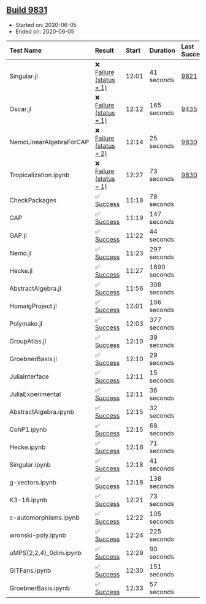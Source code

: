 ## [Build 9831](https://oscarci.mathematik.uni-kl.de/job/oscar/9831/)

* Started on: 2020-06-05
* Ended on: 2020-06-05

| Test Name    | Result | Start | Duration | Last Success | First Failure |
|:-------------|:-------|:------|:---------|:-------------|:--------------|
| Singular.jl | ❌ [Failure (status = 1)](https://oscarci.mathematik.uni-kl.de/job/oscar/9831/artifact/logs/build-9831/Singular.jl.log) | 12:01 | 41 seconds | [9821](https://oscarci.mathematik.uni-kl.de/job/oscar/9821/) | [9822](https://oscarci.mathematik.uni-kl.de/job/oscar/9822/) |
| Oscar.jl | ❌ [Failure (status = 1)](https://oscarci.mathematik.uni-kl.de/job/oscar/9831/artifact/logs/build-9831/Oscar.jl.log) | 12:12 | 165 seconds | [9435](https://oscarci.mathematik.uni-kl.de/job/oscar/9435/) | [9436](https://oscarci.mathematik.uni-kl.de/job/oscar/9436/) |
| NemoLinearAlgebraForCAP | ❌ [Failure (status = 2)](https://oscarci.mathematik.uni-kl.de/job/oscar/9831/artifact/logs/build-9831/NemoLinearAlgebraForCAP.log) | 12:14 | 25 seconds | [9830](https://oscarci.mathematik.uni-kl.de/job/oscar/9830/) | [9831](https://oscarci.mathematik.uni-kl.de/job/oscar/9831/) |
| Tropicalization.ipynb | ❌ [Failure (status = 1)](https://oscarci.mathematik.uni-kl.de/job/oscar/9831/artifact/logs/build-9831/Tropicalization.ipynb.log) | 12:27 | 73 seconds | [9830](https://oscarci.mathematik.uni-kl.de/job/oscar/9830/) | [9831](https://oscarci.mathematik.uni-kl.de/job/oscar/9831/) |
| CheckPackages | ✅ [Success](https://oscarci.mathematik.uni-kl.de/job/oscar/9831/artifact/logs/build-9831/CheckPackages.log) | 11:18 | 78 seconds |  |  |
| GAP | ✅ [Success](https://oscarci.mathematik.uni-kl.de/job/oscar/9831/artifact/logs/build-9831/GAP.log) | 11:19 | 147 seconds |  |  |
| GAP.jl | ✅ [Success](https://oscarci.mathematik.uni-kl.de/job/oscar/9831/artifact/logs/build-9831/GAP.jl.log) | 11:22 | 44 seconds |  |  |
| Nemo.jl | ✅ [Success](https://oscarci.mathematik.uni-kl.de/job/oscar/9831/artifact/logs/build-9831/Nemo.jl.log) | 11:23 | 297 seconds |  |  |
| Hecke.jl | ✅ [Success](https://oscarci.mathematik.uni-kl.de/job/oscar/9831/artifact/logs/build-9831/Hecke.jl.log) | 11:27 | 1690 seconds |  |  |
| AbstractAlgebra.jl | ✅ [Success](https://oscarci.mathematik.uni-kl.de/job/oscar/9831/artifact/logs/build-9831/AbstractAlgebra.jl.log) | 11:56 | 308 seconds |  |  |
| HomalgProject.jl | ✅ [Success](https://oscarci.mathematik.uni-kl.de/job/oscar/9831/artifact/logs/build-9831/HomalgProject.jl.log) | 12:01 | 106 seconds |  |  |
| Polymake.jl | ✅ [Success](https://oscarci.mathematik.uni-kl.de/job/oscar/9831/artifact/logs/build-9831/Polymake.jl.log) | 12:03 | 377 seconds |  |  |
| GroupAtlas.jl | ✅ [Success](https://oscarci.mathematik.uni-kl.de/job/oscar/9831/artifact/logs/build-9831/GroupAtlas.jl.log) | 12:10 | 39 seconds |  |  |
| GroebnerBasis.jl | ✅ [Success](https://oscarci.mathematik.uni-kl.de/job/oscar/9831/artifact/logs/build-9831/GroebnerBasis.jl.log) | 12:10 | 29 seconds |  |  |
| JuliaInterface | ✅ [Success](https://oscarci.mathematik.uni-kl.de/job/oscar/9831/artifact/logs/build-9831/JuliaInterface.log) | 12:11 | 15 seconds |  |  |
| JuliaExperimental | ✅ [Success](https://oscarci.mathematik.uni-kl.de/job/oscar/9831/artifact/logs/build-9831/JuliaExperimental.log) | 12:11 | 36 seconds |  |  |
| AbstractAlgebra.ipynb | ✅ [Success](https://oscarci.mathematik.uni-kl.de/job/oscar/9831/artifact/logs/build-9831/AbstractAlgebra.ipynb.log) | 12:15 | 32 seconds |  |  |
| CohP1.ipynb | ✅ [Success](https://oscarci.mathematik.uni-kl.de/job/oscar/9831/artifact/logs/build-9831/CohP1.ipynb.log) | 12:15 | 68 seconds |  |  |
| Hecke.ipynb | ✅ [Success](https://oscarci.mathematik.uni-kl.de/job/oscar/9831/artifact/logs/build-9831/Hecke.ipynb.log) | 12:16 | 71 seconds |  |  |
| Singular.ipynb | ✅ [Success](https://oscarci.mathematik.uni-kl.de/job/oscar/9831/artifact/logs/build-9831/Singular.ipynb.log) | 12:18 | 41 seconds |  |  |
| g-vectors.ipynb | ✅ [Success](https://oscarci.mathematik.uni-kl.de/job/oscar/9831/artifact/logs/build-9831/g-vectors.ipynb.log) | 12:18 | 138 seconds |  |  |
| K3-16.ipynb | ✅ [Success](https://oscarci.mathematik.uni-kl.de/job/oscar/9831/artifact/logs/build-9831/K3-16.ipynb.log) | 12:21 | 73 seconds |  |  |
| c-automorphisms.ipynb | ✅ [Success](https://oscarci.mathematik.uni-kl.de/job/oscar/9831/artifact/logs/build-9831/c-automorphisms.ipynb.log) | 12:22 | 105 seconds |  |  |
| wronski-poly.ipynb | ✅ [Success](https://oscarci.mathematik.uni-kl.de/job/oscar/9831/artifact/logs/build-9831/wronski-poly.ipynb.log) | 12:24 | 225 seconds |  |  |
| uMPS(2,2,4)_0dim.ipynb | ✅ [Success](https://oscarci.mathematik.uni-kl.de/job/oscar/9831/artifact/logs/build-9831/uMPS-2-2-4-_0dim.ipynb.log) | 12:29 | 90 seconds |  |  |
| GITFans.ipynb | ✅ [Success](https://oscarci.mathematik.uni-kl.de/job/oscar/9831/artifact/logs/build-9831/GITFans.ipynb.log) | 12:30 | 151 seconds |  |  |
| GroebnerBasis.ipynb | ✅ [Success](https://oscarci.mathematik.uni-kl.de/job/oscar/9831/artifact/logs/build-9831/GroebnerBasis.ipynb.log) | 12:33 | 57 seconds |  |  |
